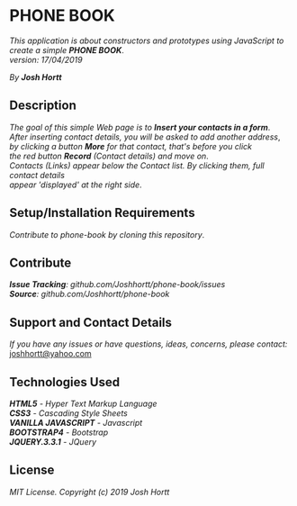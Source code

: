 # PHONE BOOK

_This application is about constructors and prototypes using JavaScript to create a simple **PHONE BOOK**_.<br/>
_version: 17/04/2019_<br/>

_By **Josh Hortt**_

## Description

_The goal of this simple Web page is to **Insert your contacts in a form**_.<br/>
_After inserting contact details, you will be asked to add another address_,<br/>
_by clicking a button **More** for that contact, that's before you click_<br/>
_the red button **Record** (Contact details) and move on_.<br/>
_Contacts (Links) appear below the Contact list. By clicking them, full contact details_<br/>
_appear 'displayed' at the right side_.

## Setup/Installation Requirements

_Contribute to phone-book by cloning this repository_.

## Contribute

_**Issue Tracking**: github.com/Joshhortt/phone-book/issues_<br/>
_**Source**: github.com/Joshhortt/phone-book_

## Support and Contact Details

_If you have any issues or have questions, ideas, concerns, please contact:_ joshhortt@yahoo.com

## Technologies Used

_**HTML5** - Hyper Text Markup Language_<br/>
_**CSS3** - Cascading Style Sheets_<br/>
_**VANILLA JAVASCRIPT** - Javascript_</br>
_**BOOTSTRAP4** - Bootstrap_</br>
_**JQUERY.3.3.1** - JQuery_

## License

*MIT License. Copyright (c) 2019 Josh Hortt*
